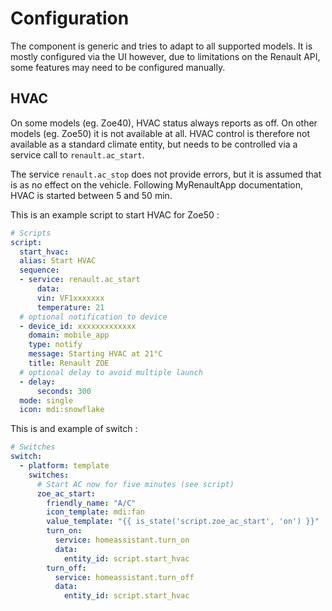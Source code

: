 # Configuration

The component is generic and tries to adapt to all supported models. It is mostly configured via the UI however, due to limitations on the Renault API, some features may need to be configured manually.

## HVAC
On some models (eg. Zoe40), HVAC status always reports as off. On other models (eg. Zoe50) it is not available at all. HVAC control is therefore not available as a standard climate entity, but needs to be controlled via a service call to `renault.ac_start`.

The service `renault.ac_stop` does not provide errors, but it is assumed that is as no effect on the vehicle.
Following MyRenaultApp documentation, HVAC is started between 5 and 50 min.

This is an example script to start HVAC for Zoe50 :
```yaml
# Scripts
script:
  start_hvac:
  alias: Start HVAC
  sequence:
  - service: renault.ac_start
      data:
      vin: VF1xxxxxxx
      temperature: 21
  # optional notification to device
  - device_id: xxxxxxxxxxxxx
    domain: mobile_app
    type: notify
    message: Starting HVAC at 21°C
    title: Renault ZOE
  # optional delay to avoid multiple launch 
  - delay:
      seconds: 300
  mode: single
  icon: mdi:snowflake
```

This is and example of switch :
```yaml
# Switches
switch:
  - platform: template
    switches:
      # Start AC now for five minutes (see script)
      zoe_ac_start:
        friendly_name: "A/C"
        icon_template: mdi:fan
        value_template: "{{ is_state('script.zoe_ac_start', 'on') }}"
        turn_on:
          service: homeassistant.turn_on
          data:
            entity_id: script.start_hvac
        turn_off:
          service: homeassistant.turn_off
          data:
            entity_id: script.start_hvac
```
